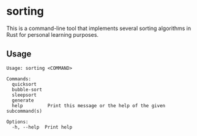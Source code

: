 # sorting

This is a command-line tool that implements several sorting algorithms in Rust
for personal learning purposes.

## Usage

```help
Usage: sorting <COMMAND>

Commands:
  quicksort
  bubble-sort
  sleepsort
  generate
  help         Print this message or the help of the given subcommand(s)

Options:
  -h, --help  Print help
```
